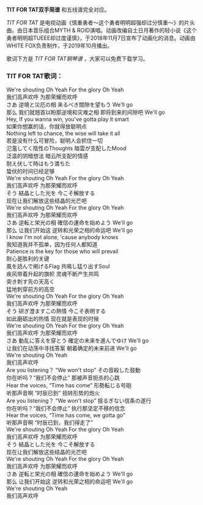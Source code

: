 

**TIT FOR TAT双手简谱** 和五线谱完全对应。

_TIT FOR TAT_ 是电视动画《慎重勇者～这个勇者明明超强却过分慎重～》的片头曲。由日本音乐组合MYTH &
ROID演唱。动画改编自土日月著作的轻小说《这个勇者明明超TUEEE却过度谨慎》，于2018年11月7日宣布了动画化的消息。动画由WHITE
FOX负责制作，于2019年10月播出。

歌词下方是 _TIT FOR TAT钢琴谱_ ，大家可以免费下载学习。

### TIT FOR TAT歌词：

We're shouting Oh Yeah For the glory Oh Yeah  
我们高声欢呼 为那荣耀而欢呼  
さあ 逆境と災厄の相 来るべき間隙を望もう We'll go  
那么 我们就翘首以盼那逆境和灾难之相 即将到来的间隙吧 We'll go  
Hey, If you wanna win, you've gotta play it smart  
如果你想赢的话，你就得放聪明点  
Nothing left to chance, the wise will take it all  
若是没有什么可冒险，聪明人会抓住一切  
氾濫してく陰性のThoughts 暗雲が支配したMood  
泛滥的阴暗想法 暗云所支配的情感  
耐え伏して時はもう満ちた  
蛰伏的时间已经足够  
We're shouting Oh Yeah For the glory Oh Yeah  
我们高声欢呼 为那荣耀而欢呼  
そう 結晶とした光を 今こそ解放する  
现在让我们解放这些结晶的光芒吧  
We're shouting Oh Yeah For the glory Oh Yeah  
我们高声欢呼 为那荣耀而欢呼  
さあ 逆転と栄光の相 確信の運命を始めよう We'll go  
那么 让我们开始这 逆转和光荣之相的命运吧 We'll go  
I know I'm not alone, 'cause anybody knows  
我知道我并不孤单，因为任何人都知道  
Patience is the key for those who will prevail  
耐心是胜利的关键  
風を読んで掲げるFlag 共鳴し猛り出すSoul  
疾风带着升起的旗帜 灵魂不断产生共鸣  
突き刺す先の天高く  
猛地刺穿前方的高空  
We're shouting Oh Yeah For the glory Oh Yeah  
我们高声欢呼 为那荣耀而欢呼  
そう 研ぎ澄ますこの熱情 今こそ表明する  
如此磨砺出的热情 现在就是表现的时候  
We're shouting Oh Yeah For the glory Oh Yeah  
我们高声欢呼 为那荣耀而欢呼  
さあ 動乱に答えを穿とう 確定の未来を進んでゆけ We'll go  
让我们在动荡中寻找答案 朝着确定的未来前进 We'll go  
We're shouting Oh Yeah  
我们高声欢呼  
Are you listening？ “We won't stop” その音殺した鼓動  
你在听吗？“我们不会停止” 那被声音扼杀的心跳  
Hear the voices, “Time has come” 形勢転じる号砲  
听那声音啊 “时辰已到” 扭转形势的炮火  
Are you listening？ “We won't stop” 揺るぎない信条の遂行  
你在听吗？“我们不会停止” 执行那坚定不移的信念  
Hear the voices, “Time has come, we gotta go”  
听那声音啊 “时辰已到，我们得走了”  
We're shouting Oh Yeah For the glory Oh Yeah  
我们高声欢呼 为那荣耀而欢呼  
そう 結晶とした光を 今こそ解放する  
现在让我们解放这些结晶的光芒吧  
We're shouting Oh Yeah For the glory Oh Yeah  
我们高声欢呼 为那荣耀而欢呼  
さあ 逆転と栄光の相 確信の運命を始めよう We'll go  
那么 让我们开始这 逆转和光荣之相的命运吧 We'll go  
We're shouting Oh Yeah  
我们高声欢呼

